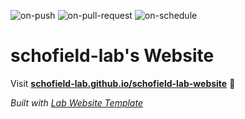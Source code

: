 
  ![on-push](../../actions/workflows/on-push.yaml/badge.svg)
  ![on-pull-request](../../actions/workflows/on-pull-request.yaml/badge.svg)
  ![on-schedule](../../actions/workflows/on-schedule.yaml/badge.svg)

  # schofield-lab's Website

  Visit **[schofield-lab.github.io/schofield-lab-website](https://schofield-lab.github.io/schofield-lab-website)** 🚀

  _Built with [Lab Website Template](https://greene-lab.gitbook.io/lab-website-template-docs)_
